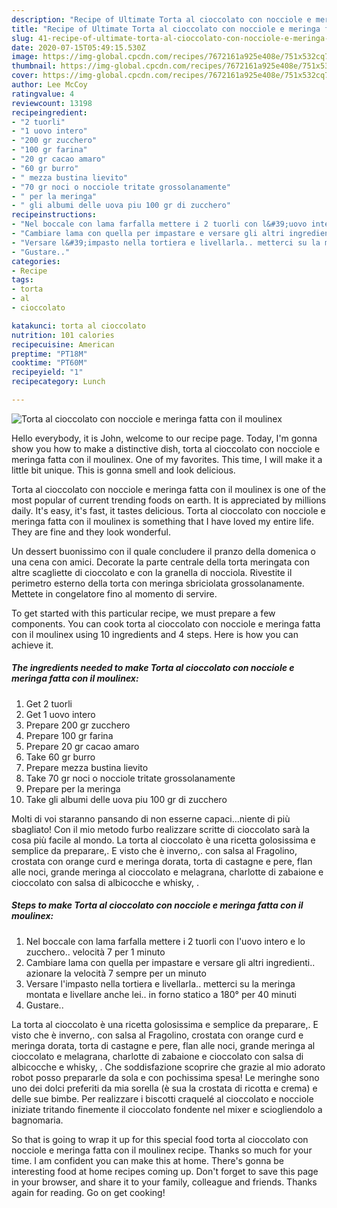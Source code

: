 ```yaml
---
description: "Recipe of Ultimate Torta al cioccolato con nocciole e meringa fatta con il moulinex"
title: "Recipe of Ultimate Torta al cioccolato con nocciole e meringa fatta con il moulinex"
slug: 41-recipe-of-ultimate-torta-al-cioccolato-con-nocciole-e-meringa-fatta-con-il-moulinex
date: 2020-07-15T05:49:15.530Z
image: https://img-global.cpcdn.com/recipes/7672161a925e408e/751x532cq70/torta-al-cioccolato-con-nocciole-e-meringa-fatta-con-il-moulinex-recipe-main-photo.jpg
thumbnail: https://img-global.cpcdn.com/recipes/7672161a925e408e/751x532cq70/torta-al-cioccolato-con-nocciole-e-meringa-fatta-con-il-moulinex-recipe-main-photo.jpg
cover: https://img-global.cpcdn.com/recipes/7672161a925e408e/751x532cq70/torta-al-cioccolato-con-nocciole-e-meringa-fatta-con-il-moulinex-recipe-main-photo.jpg
author: Lee McCoy
ratingvalue: 4
reviewcount: 13198
recipeingredient:
- "2 tuorli"
- "1 uovo intero"
- "200 gr zucchero"
- "100 gr farina"
- "20 gr cacao amaro"
- "60 gr burro"
- " mezza bustina lievito"
- "70 gr noci o nocciole tritate grossolanamente"
- " per la meringa"
- " gli albumi delle uova piu 100 gr di zucchero"
recipeinstructions:
- "Nel boccale con lama farfalla mettere i 2 tuorli con l&#39;uovo intero e lo zucchero.. velocità 7 per 1 minuto"
- "Cambiare lama con quella per impastare e versare gli altri ingredienti.. azionare la velocità 7 sempre per un minuto"
- "Versare l&#39;impasto nella tortiera e livellarla.. metterci su la meringa montata e livellare anche lei.. in forno statico a 180° per 40 minuti"
- "Gustare.."
categories:
- Recipe
tags:
- torta
- al
- cioccolato

katakunci: torta al cioccolato 
nutrition: 101 calories
recipecuisine: American
preptime: "PT18M"
cooktime: "PT60M"
recipeyield: "1"
recipecategory: Lunch

---
```



![Torta al cioccolato con nocciole e meringa fatta con il moulinex](https://img-global.cpcdn.com/recipes/7672161a925e408e/751x532cq70/torta-al-cioccolato-con-nocciole-e-meringa-fatta-con-il-moulinex-recipe-main-photo.jpg)

Hello everybody, it is John, welcome to our recipe page. Today, I'm gonna show you how to make a distinctive dish, torta al cioccolato con nocciole e meringa fatta con il moulinex. One of my favorites. This time, I will make it a little bit unique. This is gonna smell and look delicious.

Torta al cioccolato con nocciole e meringa fatta con il moulinex is one of the most popular of current trending foods on earth. It is appreciated by millions daily. It's easy, it's fast, it tastes delicious. Torta al cioccolato con nocciole e meringa fatta con il moulinex is something that I have loved my entire life. They are fine and they look wonderful.

Un dessert buonissimo con il quale concludere il pranzo della domenica o una cena con amici. Decorate la parte centrale della torta meringata con altre scagliette di cioccolato e con la granella di nocciola. Rivestite il perimetro esterno della torta con meringa sbriciolata grossolanamente. Mettete in congelatore fino al momento di servire.


To get started with this particular recipe, we must prepare a few components. You can cook torta al cioccolato con nocciole e meringa fatta con il moulinex using 10 ingredients and 4 steps. Here is how you can achieve it.

<!--inarticleads1-->

##### The ingredients needed to make Torta al cioccolato con nocciole e meringa fatta con il moulinex:

1. Get 2 tuorli
1. Get 1 uovo intero
1. Prepare 200 gr zucchero
1. Prepare 100 gr farina
1. Prepare 20 gr cacao amaro
1. Take 60 gr burro
1. Prepare  mezza bustina lievito
1. Take 70 gr noci o nocciole tritate grossolanamente
1. Prepare  per la meringa
1. Take  gli albumi delle uova piu 100 gr di zucchero


Molti di voi staranno pansando di non esserne capaci…niente di più sbagliato! Con il mio metodo furbo realizzare scritte di cioccolato sarà la cosa più facile al mondo. La torta al cioccolato è una ricetta golosissima e semplice da preparare,. E visto che è inverno,. con salsa al Fragolino, crostata con orange curd e meringa dorata, torta di castagne e pere, flan alle noci, grande meringa al cioccolato e melagrana, charlotte di zabaione e cioccolato con salsa di albicocche e whisky, . 

<!--inarticleads2-->

##### Steps to make Torta al cioccolato con nocciole e meringa fatta con il moulinex:

1. Nel boccale con lama farfalla mettere i 2 tuorli con l&#39;uovo intero e lo zucchero.. velocità 7 per 1 minuto
1. Cambiare lama con quella per impastare e versare gli altri ingredienti.. azionare la velocità 7 sempre per un minuto
1. Versare l&#39;impasto nella tortiera e livellarla.. metterci su la meringa montata e livellare anche lei.. in forno statico a 180° per 40 minuti
1. Gustare..


La torta al cioccolato è una ricetta golosissima e semplice da preparare,. E visto che è inverno,. con salsa al Fragolino, crostata con orange curd e meringa dorata, torta di castagne e pere, flan alle noci, grande meringa al cioccolato e melagrana, charlotte di zabaione e cioccolato con salsa di albicocche e whisky, . Che soddisfazione scoprire che grazie al mio adorato robot posso prepararle da sola e con pochissima spesa! Le meringhe sono uno dei dolci preferiti da mia sorella (è sua la crostata di ricotta e crema) e delle sue bimbe. Per realizzare i biscotti craquelé al cioccolato e nocciole iniziate tritando finemente il cioccolato fondente nel mixer e sciogliendolo a bagnomaria. 

So that is going to wrap it up for this special food torta al cioccolato con nocciole e meringa fatta con il moulinex recipe. Thanks so much for your time. I am confident you can make this at home. There's gonna be interesting food at home recipes coming up. Don't forget to save this page in your browser, and share it to your family, colleague and friends. Thanks again for reading. Go on get cooking!

